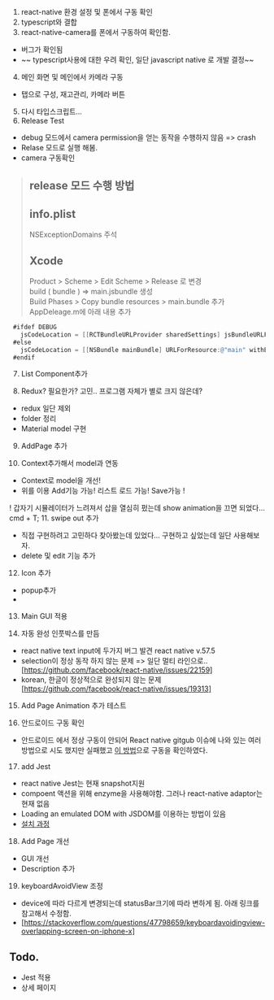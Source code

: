 1. react-native 환경 설정 및 폰에서 구동 확인
2. typescript와 결합
3. react-native-camera를 폰에서 구동하여 확인함.
 - 버그가 확인됨
 - ~~ typescript사용에 대한 우려 확인, 일단 javascript native 로 개발 결정~~
4. 메인 화면 및 메인에서 카메라 구동 
 - 탭으로 구성, 재고관리, 카메라 버튼
5. 다시 타입스크립트...
6. Release Test
 - debug 모드에서 camera permission을 얻는 동작을 수행하지 않음 => crash 
 - Relase 모드로 실행 해봄. 
 - camera 구동확인 
>## release 모드 수행 방법 
> ## info.plist  
>  NSExceptionDomains 주석
> ## Xcode 
> Product > Scheme > Edit Scheme > Release 로 변경  
> build ( bundle ) => main.jsbundle 생성  
> Build Phases > Copy bundle resources > main.bundle 추가
> AppDeleage.m에 아래 내용 추가  
 ```objective-c
  #ifdef DEBUG
    jsCodeLocation = [[RCTBundleURLProvider sharedSettings] jsBundleURLForBundleRoot:@"index" fallbackResource:nil];
  #else
    jsCodeLocation = [[NSBundle mainBundle] URLForResource:@"main" withExtension:@"jsbundle"];
  #endif
```
7. List Component추가 

8. Redux? 필요한가? 고민.. 프로그램 자체가 별로 크지 않은데?
 - redux 일단 제외
 - folder 정리
 - Material model 구현

 9. AddPage 추가 

 10. Context추가해서 model과 연동
   - Context로 model을 개선! 
   - 위를 이용 Add기능 가능! 리스트 로드 가능! Save가능 ! 
  

!  갑자기 시뮬레이터가 느려져서 삽을 열심히 펐는데 show animation을 끄면 되었다... cmd + T;
11. swipe out 추가 
 - 직접 구현하려고 고민하다 찾아봤는데 있었다... 구현하고 싶었는데 일단 사용해보자.
 - delete 및 edit 기능 추가

12. Icon 추가
 - popup추가 
 - 

13. Main GUI 적용

14. 자동 완성 인풋박스를 만듬
 - react native text input에 두가지 버그 발견  react native v.57.5
 - selection이 정상 동작 하지 않는 문제 => 일단 멀티 라인으로.. [https://github.com/facebook/react-native/issues/22159]
 - korean, 한글이 정상적으로 완성되지 않는 문제 [https://github.com/facebook/react-native/issues/19313]

15. Add Page Animation 추가 테스트

16. 안드로이드 구동 확인 
 - 안드로이드 에서 정상 구동이 안되어 React native gitgub 이슈에 나와 있는 여러 방법으로 시도 했지만 실패했고 
 [이 방법](https://github.com/facebook/react-native/issues/22033)으로 구동을 확인하였다.

17. add Jest 
 - react native Jest는 현재 snapshot지원 
 - compoent 액션을 위해 enzyme을 사용해야함. 그러나 react-native adaptor는 현재 없음 
 - Loading an emulated DOM with JSDOM를 이용하는 방법이 있음 
 - [설치 과정](./docs/jest.settting.md)

18. Add Page 개선 
 - GUI 개선
 - Description 추가 

19. keyboardAvoidView 조정 
 - device에 따라 다르게 변경되는데 statusBar크기에 따라 변하게 됨. 아래 링크를 참고해서 수정함.
 - [https://stackoverflow.com/questions/47798659/keyboardavoidingview-overlapping-screen-on-iphone-x]

 ## Todo.
 - Jest 적용 
 - 상세 페이지
 